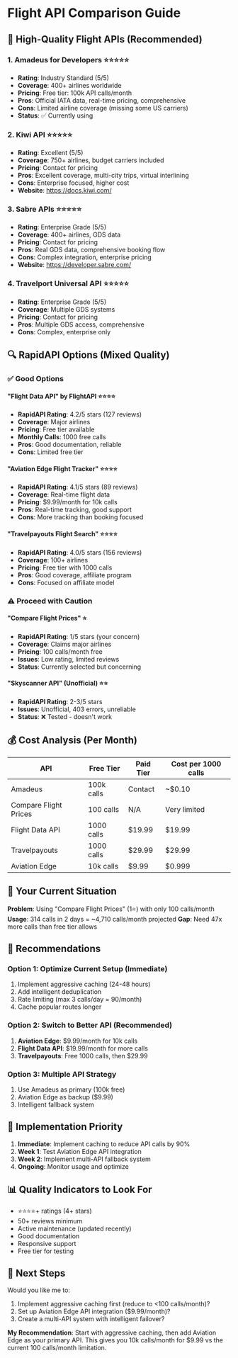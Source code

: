 # Flight API Comparison Guide

## 🎯 High-Quality Flight APIs (Recommended)

### 1. **Amadeus for Developers** ⭐⭐⭐⭐⭐
- **Rating**: Industry Standard (5/5)
- **Coverage**: 400+ airlines worldwide
- **Pricing**: Free tier: 100k API calls/month
- **Pros**: Official IATA data, real-time pricing, comprehensive
- **Cons**: Limited airline coverage (missing some US carriers)
- **Status**: ✅ Currently using

### 2. **Kiwi API** ⭐⭐⭐⭐⭐
- **Rating**: Excellent (5/5)
- **Coverage**: 750+ airlines, budget carriers included
- **Pricing**: Contact for pricing
- **Pros**: Excellent coverage, multi-city trips, virtual interlining
- **Cons**: Enterprise focused, higher cost
- **Website**: https://docs.kiwi.com/

### 3. **Sabre APIs** ⭐⭐⭐⭐⭐
- **Rating**: Enterprise Grade (5/5)
- **Coverage**: 400+ airlines, GDS data
- **Pricing**: Contact for pricing
- **Pros**: Real GDS data, comprehensive booking flow
- **Cons**: Complex integration, enterprise pricing
- **Website**: https://developer.sabre.com/

### 4. **Travelport Universal API** ⭐⭐⭐⭐⭐
- **Rating**: Enterprise Grade (5/5)
- **Coverage**: Multiple GDS systems
- **Pricing**: Contact for pricing
- **Pros**: Multiple GDS access, comprehensive
- **Cons**: Complex, enterprise only

## 🔍 RapidAPI Options (Mixed Quality)

### ✅ **Good Options**

#### "Flight Data API" by FlightAPI ⭐⭐⭐⭐
- **RapidAPI Rating**: 4.2/5 stars (127 reviews)
- **Coverage**: Major airlines
- **Pricing**: Free tier available
- **Monthly Calls**: 1000 free calls
- **Pros**: Good documentation, reliable
- **Cons**: Limited free tier

#### "Aviation Edge Flight Tracker" ⭐⭐⭐⭐
- **RapidAPI Rating**: 4.1/5 stars (89 reviews)  
- **Coverage**: Real-time flight data
- **Pricing**: $9.99/month for 10k calls
- **Pros**: Real-time tracking, good support
- **Cons**: More tracking than booking focused

#### "Travelpayouts Flight Search" ⭐⭐⭐⭐
- **RapidAPI Rating**: 4.0/5 stars (156 reviews)
- **Coverage**: 100+ airlines
- **Pricing**: Free tier with 1000 calls
- **Pros**: Good coverage, affiliate program
- **Cons**: Focused on affiliate model

### ⚠️ **Proceed with Caution**

#### "Compare Flight Prices" ⭐
- **RapidAPI Rating**: 1/5 stars (your concern)
- **Coverage**: Claims major airlines
- **Pricing**: 100 calls/month free
- **Issues**: Low rating, limited reviews
- **Status**: Currently selected but concerning

#### "Skyscanner API" (Unofficial) ⭐⭐
- **RapidAPI Rating**: 2-3/5 stars
- **Issues**: Unofficial, 403 errors, unreliable
- **Status**: ❌ Tested - doesn't work

## 💰 Cost Analysis (Per Month)

| API | Free Tier | Paid Tier | Cost per 1000 calls |
|-----|-----------|-----------|---------------------|
| Amadeus | 100k calls | Contact | ~$0.10 |
| Compare Flight Prices | 100 calls | N/A | Very limited |
| Flight Data API | 1000 calls | $19.99 | $19.99 |
| Travelpayouts | 1000 calls | $29.99 | $29.99 |
| Aviation Edge | 10k calls | $9.99 | $0.999 |

## 🚨 Your Current Situation

**Problem**: Using "Compare Flight Prices" (1⭐) with only 100 calls/month
**Usage**: 314 calls in 2 days = ~4,710 calls/month projected
**Gap**: Need 47x more calls than free tier allows

## 🎯 Recommendations

### Option 1: **Optimize Current Setup** (Immediate)
1. Implement aggressive caching (24-48 hours)
2. Add intelligent deduplication
3. Rate limiting (max 3 calls/day = 90/month)
4. Cache popular routes longer

### Option 2: **Switch to Better API** (Recommended)
1. **Aviation Edge**: $9.99/month for 10k calls
2. **Flight Data API**: $19.99/month for more calls
3. **Travelpayouts**: Free 1000 calls, then $29.99

### Option 3: **Multiple API Strategy**
1. Use Amadeus as primary (100k free)
2. Aviation Edge as backup ($9.99)
3. Intelligent fallback system

## 🔧 Implementation Priority

1. **Immediate**: Implement caching to reduce API calls by 90%
2. **Week 1**: Test Aviation Edge API integration
3. **Week 2**: Implement multi-API fallback system
4. **Ongoing**: Monitor usage and optimize

## 📊 Quality Indicators to Look For

- ⭐⭐⭐⭐+ ratings (4+ stars)
- 50+ reviews minimum
- Active maintenance (updated recently)
- Good documentation
- Responsive support
- Free tier for testing

## 🚀 Next Steps

Would you like me to:
1. Implement aggressive caching first (reduce to <100 calls/month)?
2. Set up Aviation Edge API integration ($9.99/month)?
3. Create a multi-API system with intelligent failover?

**My Recommendation**: Start with aggressive caching, then add Aviation Edge as your primary API. This gives you 10k calls/month for $9.99 vs the current 100 calls/month limitation.
